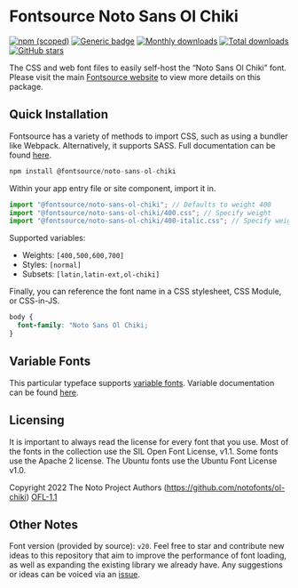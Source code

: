 # Fontsource Noto Sans Ol Chiki

[![npm (scoped)](https://img.shields.io/npm/v/@fontsource/noto-sans-ol-chiki?color=brightgreen)](https://www.npmjs.com/package/@fontsource/noto-sans-ol-chiki) [![Generic badge](https://img.shields.io/badge/fontsource-passing-brightgreen)](https://github.com/fontsource/fontsource) [![Monthly downloads](https://badgen.net/npm/dm/@fontsource/noto-sans-ol-chiki)](https://github.com/fontsource/fontsource) [![Total downloads](https://badgen.net/npm/dt/@fontsource/noto-sans-ol-chiki)](https://github.com/fontsource/fontsource) [![GitHub stars](https://img.shields.io/github/stars/fontsource/fontsource.svg?style=social&label=Star)](https://github.com/fontsource/fontsource/stargazers)

The CSS and web font files to easily self-host the “Noto Sans Ol Chiki” font. Please visit the main [Fontsource website](https://fontsource.org/fonts/noto-sans-ol-chiki) to view more details on this package.

## Quick Installation

Fontsource has a variety of methods to import CSS, such as using a bundler like Webpack. Alternatively, it supports SASS. Full documentation can be found [here](https://fontsource.org/docs/getting-started/introduction).

```javascript
npm install @fontsource/noto-sans-ol-chiki
```

Within your app entry file or site component, import it in.

```javascript
import "@fontsource/noto-sans-ol-chiki"; // Defaults to weight 400
import "@fontsource/noto-sans-ol-chiki/400.css"; // Specify weight
import "@fontsource/noto-sans-ol-chiki/400-italic.css"; // Specify weight and style

```

Supported variables:
- Weights: `[400,500,600,700]`
- Styles: `[normal]`
- Subsets: `[latin,latin-ext,ol-chiki]`

Finally, you can reference the font name in a CSS stylesheet, CSS Module, or CSS-in-JS.

```css
body {
  font-family: "Noto Sans Ol Chiki;
}
```

## Variable Fonts

This particular typeface supports [variable fonts](https://developer.mozilla.org/en-US/docs/Web/CSS/CSS_Fonts/Variable_Fonts_Guide).
Variable documentation can be found [here](https://fontsource.org/docs/getting-started/variable).

## Licensing
It is important to always read the license for every font that you use.
Most of the fonts in the collection use the SIL Open Font License, v1.1. Some fonts use the Apache 2 license. The Ubuntu fonts use the Ubuntu Font License v1.0.

Copyright 2022 The Noto Project Authors (https://github.com/notofonts/ol-chiki)
[OFL-1.1](http://scripts.sil.org/OFL)

## Other Notes
Font version (provided by source): `v20`.
Feel free to star and contribute new ideas to this repository that aim to improve the performance of font loading, as well as expanding the existing library we already have. Any suggestions or ideas can be voiced via an [issue](https://github.com/fontsource/fontsource/issues).